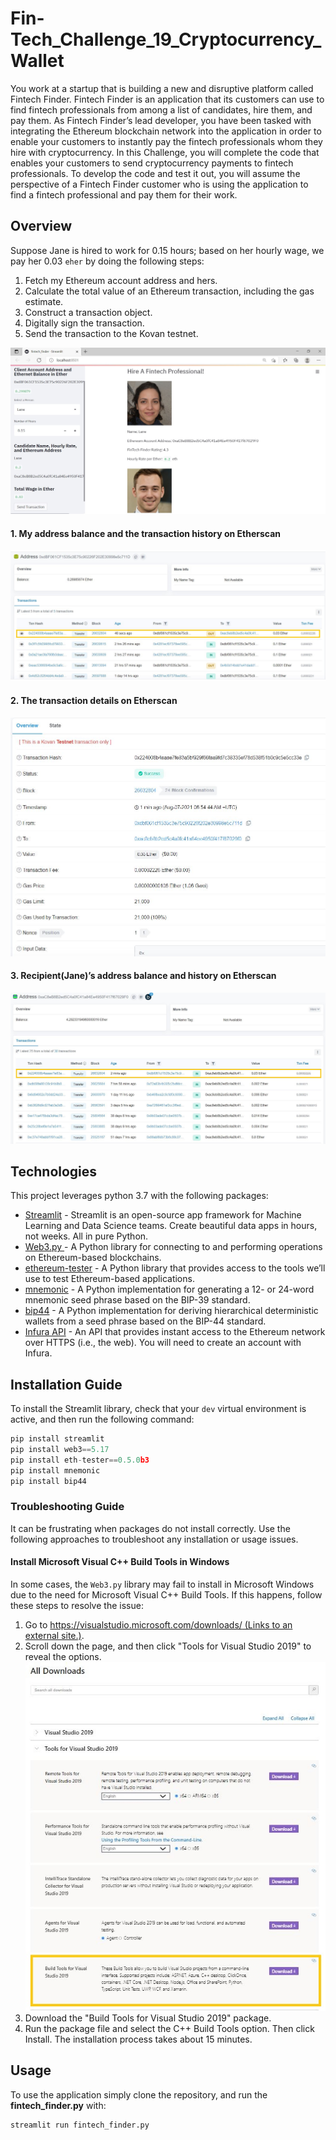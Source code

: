 # Fin-Tech_Challenge_19_Cryptocurrency_Wallet

You work at a startup that is building a new and disruptive platform called Fintech Finder. Fintech Finder is an application that its customers can use to find fintech professionals from among a list of candidates, hire them, and pay them. As Fintech Finder’s lead developer, you have been tasked with integrating the Ethereum blockchain network into the application in order to enable your customers to instantly pay the fintech professionals whom they hire with cryptocurrency. In this Challenge, you will complete the code that enables your customers to send cryptocurrency payments to fintech professionals. To develop the code and test it out, you will assume the perspective of a Fintech Finder customer who is using the application to find a fintech professional and pay them for their work.



## Overview

Suppose Jane is hired to work for 0.15 hours; based on her hourly wage, we pay her 0.03 `eher` by doing the following steps:

1. Fetch my Ethereum account address and hers.
2. Calculate the total value of an Ethereum transaction, including the gas estimate.
3. Construct a transaction object.
4. Digitally sign the transaction.
5. Send the transaction to the Kovan testnet.



![00_.JPG](Images/00_.JPG)



#### 1. My address balance and the transaction history on Etherscan

![02_highlight.JPG](Images/02_highlight.JPG)



#### 2. The transaction details on Etherscan

![03.JPG](Images/03.JPG)



#### 3. Recipient(Jane)’s address balance and history on Etherscan

![04_highlight.JPG](Images/04_highlight.JPG)



## Technologies

This project leverages python 3.7 with the following packages:

* [Streamlit](https://discuss.streamlit.io/t/set-default-height-and-width-for-st-write-for-magic/729/2) - Streamlit is an open-source app framework for Machine Learning and Data Science teams. Create beautiful data apps in hours, not weeks. All in pure Python.
* [Web3.py ](https://web3py.readthedocs.io/en/stable/overview.html) - A Python library for connecting to and performing operations on Ethereum-based blockchains.
* [ethereum-tester](https://pypi.org/project/ethereum-tester/0.1.0a4/) - A Python library that provides access to the tools we’ll use to test Ethereum-based applications.
* [mnemonic](https://pypi.org/project/mnemonic/) -  A Python implementation for generating a 12- or 24-word mnemonic seed phrase based on the BIP-39 standard.
* [bip44](https://pypi.org/project/bip44/) - A Python implementation for deriving hierarchical deterministic wallets from a seed phrase based on the BIP-44 standard.
* [Infura API](https://infura.io/) - An API that provides instant access to the Ethereum network over HTTPS (i.e., the web). You will need to create an account with Infura.



## Installation Guide

To install the Streamlit library, check that your `dev` virtual environment is active, and then run the following command:

```python
pip install streamlit
pip install web3==5.17
pip install eth-tester==0.5.0b3
pip install mnemonic
pip install bip44
```



### Troubleshooting Guide

It can be frustrating when packages do not install correctly. Use the following approaches to troubleshoot any installation or usage issues.



#### Install Microsoft Visual C++ Build Tools in Windows

In some cases, the `Web3.py` library may fail to install in Microsoft Windows due to the need for Microsoft Visual C++ Build Tools. If this happens, follow these steps to resolve the issue:

1. Go to [https://visualstudio.microsoft.com/downloads/ (Links to an external site.)](https://visualstudio.microsoft.com/downloads/).  
2. Scroll down the page, and then click "Tools for Visual Studio 2019" to reveal the options. ![BuildToolsForVS2019_highlight.jpg](Images/BuildToolsForVS2019_highlight.jpg) 
3. Download the "Build Tools for Visual Studio 2019" package.
4. Run the package file and select the C++ Build Tools option. Then click Install. The installation process takes about 15 minutes.



## Usage

To use the  application simply clone the repository, and run the **fintech_finder.py** with:

```bash
streamlit run fintech_finder.py
```

